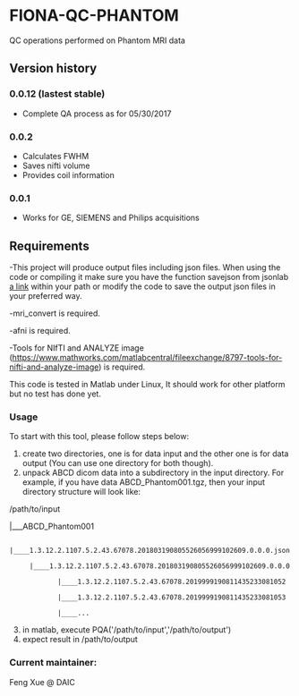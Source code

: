 # FIONA-QC-PHANTOM

QC operations performed on Phantom MRI data

## Version history

### 0.0.12 (lastest stable)

- Complete QA process as for 05/30/2017

### 0.0.2

- Calculates FWHM
- Saves nifti volume
- Provides coil information

### 0.0.1

- Works for GE, SIEMENS and Philips acquisitions

## Requirements

-This project will produce output files including json files. When using the code or compiling it make sure you have the function savejson from jsonlab [a link](https://www.mathworks.com/matlabcentral/fileexchange/33381-jsonlab--a-toolbox-to-encode-decode-json-files) within your path or modify the code to save the output json files in your preferred way.

-mri_convert is required.

-afni is required.

-Tools for NIfTI and ANALYZE image (https://www.mathworks.com/matlabcentral/fileexchange/8797-tools-for-nifti-and-analyze-image) is required.

This code is tested in Matlab under Linux, It should work for other platform but no test has done yet.

### Usage
To start with this tool, please follow steps below:
1. create two directories, one is for data input and the other one is for data output (You can use one directory for both though).
2. unpack ABCD dicom data into a subdirectory in the input directory. For example, if you have data ABCD_Phantom001.tgz, then your input directory structure will look like:

 /path/to/input
 
   |___ABCD_Phantom001
   
         |____1.3.12.2.1107.5.2.43.67078.201803190805526056999102609.0.0.0.json
         
         |____1.3.12.2.1107.5.2.43.67078.201803190805526056999102609.0.0.0
         
                |____1.3.12.2.1107.5.2.43.67078.2019999190811435233081052
                
                |____1.3.12.2.1107.5.2.43.67078.2019999190811435233081053
                
                |____...
                
3. in matlab, execute PQA('/path/to/input','/path/to/output')
4. expect result in /path/to/output

### Current maintainer:
Feng Xue @ DAIC
